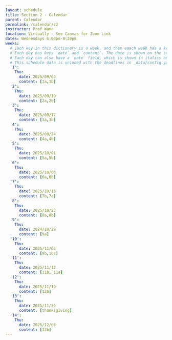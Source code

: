 ```yaml
---
layout: schedule
title: Section 2 - Calendar
parent: Calendar
permalink: /calendar/s2
instructor: Prof Wand
location: Virtually - See Canvas for Zoom Link
dates: Wednesdays 6:00pm-9:20pm
weeks:
  # Each key in this dictionary is a week, and then eaach week has a key in [Mon, Tue, Thu, Thu, Fri].
  # Each day has keys `date` and `content`. The date is shown on the schedule, and `content` is a key into the yml file in _data/modules.yml. `content` may be an array.
  # Each day can also have a `note` field, which is shown in italics on the calendar.
  # This schedule data is unioned with the deadlines in _data/config.yml
  '1':
    Thu:
      date: 2025/09/03
      content: [1a,1b]
  '2':
    Thu:
      date: 2025/09/10
      content: [2a,2b]
  '3':
    Thu:
      date: 2025/09/17
      content: [3a,3b]
  '4':
    Thu:
      date: 2025/09/24
      content: [4a,4b]
  '5':
    Thu:
      date: 2025/10/01
      content: [5a,5b]
  '6':
    Thu:
      date: 2025/10/08
      content: [6a,6b]
  '7':
    Thu:
      date: 2025/10/15
      content: [7b,7a]
  '8':
    Thu:
      date: 2025/10/22
      content: [8a,8b]
  '9':
    Thu:
      date: 2024/10/29
      content: [9a]
  '10':
    Thu:
      date: 2025/11/05
      content: [9b,10c]
  '11':
    Thu:
      date: 2025/11/12
      content: [11b, 11a]
  '12':
    Thu:
      date: 2025/11/19
      content: [12b]
  '13':
    Thu:
      date: 2025/11/26
      content: [thanksgiving]
  '14':
    Thu:
      date: 2025/12/03
      content: [13b]
---
```

